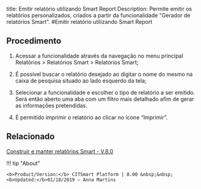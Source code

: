 title: Emitir relatório utilizando Smart Report
Description: Permite emitir os relatórios personalizados, criados a partir da funcionalidade "Gerador de relatórios Smart".
#Emitir relatório utilizando Smart Report

Procedimento
----------------

1.  Acessar a funcionalidade através da navegação no menu principal Relatórios
    \> Relatórios Smart \> Relatórios Smart;

2.  É possível buscar o relatório desejado ao digitar o nome do mesmo na caixa
    de pesquisa situado ao lado esquerdo da tela;

3.  Selecionar a funcionalidade e escolher o tipo de relatório a ser emitido.
    Será então aberto uma aba com um filtro mais detalhado afim de gerar as
    informações pretendidas.

4.  É permitido imprimir o relatório ao clicar no ícone “Imprimir”.


Relacionado
-------

[Construir e manter relatórios Smart - V.8.0](/pt-br/citsmart-platform-8/additional-features/reports/create/smart-reports/configuration/build-maintain-smart-report.html)


!!! tip "About"

    <b>Product/Version:</b> CITSmart Platform | 8.00 &nbsp;&nbsp;
    <b>Updated:</b>01/18/2019 – Anna Martins
